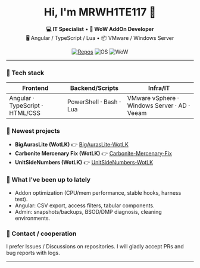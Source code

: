 <!-- Profil README -->
<h1 align="center">Hi, I'm MRWH1TE117 👋</h1>

<p align="center">
  <b>💻 IT Specialist</b> • <b>🧩 WoW AddOn Developer</b><br/>
  🖥️ Angular / TypeScript / Lua • 📦 VMware / Windows Server
</p>

<p align="center">
  <a href="https://github.com/MRWH1TE117?tab=repositories"><img alt="Repos" src="https://img.shields.io/badge/Repos-Open-green?style=flat-square"></a>
  <img alt="OS" src="https://img.shields.io/badge/Windows-11-0078D4?style=flat-square&logo=windows">
  <img alt="WoW" src="https://img.shields.io/badge/WoW-3.3.5a-FFCC00?style=flat-square">
</p>

---

### 🔧 Tech stack

| Frontend                        | Backend/Scripts         | Infra/IT                                     |
| ------------------------------- | ----------------------- | -------------------------------------------- |
| Angular · TypeScript · HTML/CSS | PowerShell · Bash · Lua | VMware vSphere · Windows Server · AD · Veeam |

### 🚀 Newest projects

- **BigAurasLite (WotLK)**
  👉 [BigAurasLite-WotLK](https://github.com/MRWH1TE117/BigAurasLite-WotLK)
- **Carbonite Mercenary Fix (WotLK)**
  👉 [Carbonite-Mercenary-Fix](https://github.com/MRWH1TE117/CarboniteMercFix-WotLK)
- **UnitSideNumbers (WotLK)**
  👉 [UnitSideNumbers-WotLK](https://github.com/MRWH1TE117/UnitSideNumbers-WotLK)

### 📌 What I've been up to lately

- Addon optimization (CPU/mem performance, stable hooks, harness test).
- Angular: CSV export, access filters, tabular components.
- Admin: snapshots/backups, BSOD/DMP diagnosis, cleaning environments.

### 🤝 Contact / cooperation

I prefer Issues / Discussions on repositories. I will gladly accept PRs and bug reports with logs.

---
